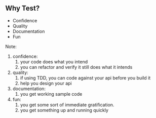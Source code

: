 ## Why Test?

* Confidence<!-- .element: class="fragment" data-fragment-index="1" -->
* Quality<!-- .element: class="fragment" data-fragment-index="2" -->
* Documentation<!-- .element: class="fragment" data-fragment-index="3" -->
* Fun<!-- .element: class="fragment" data-fragment-index="4" -->

Note:
1. confidence:
    1. your code does what you intend
    2. you can refactor and verify it still does what it intends
2. quality: 
    1. if using TDD, you can code against your api before you build it
    2. help you design your api
3. documentation:
    1. you get working sample code
4. fun: 
    1. you get some sort of immediate gratification.
    2. you get something up and running quickly
